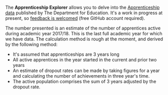 The __Apprenticeship Explorer__ allows you to delve into the
[Apprenticeship data](https://www.gov.uk/government/statistics/apprenticeships-and-traineeships-july-2019)
published by The Department for Education. It's a work in progress at present, so
[feedback is welcomed](https://github.com/opnprd/apprenticeship-explorer/issues/new) (free GitHub account
required).

The number presented is an estimate of the number of apprentices active during academic year 2017/18. This
is the last full academic year for which we have data. The calculation method is rough at the moment, and
derived by the following method:

* It's assumed that apprenticeships are 3 years long
* All active apprentices in the year started in the current and prior two years
* An estimate of dropout rates can be made by taking figures for a year and calculating the number
  of achievements in three year's time.
* The active population comprises the sum of 3 years adjusted by the dropout rate.